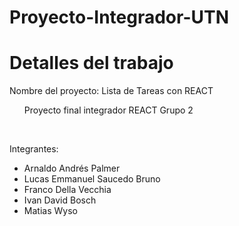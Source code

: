 # Proyecto-Integrador-UTN
<h1> Detalles del trabajo </h1>
Nombre del proyecto: Lista de Tareas con REACT
<ul>
Proyecto final integrador REACT Grupo 2
</ul>

<br>

Integrantes:
<ul>

<li>Arnaldo Andrés Palmer</li>
<li>Lucas Emmanuel Saucedo Bruno</li>
<li>Franco Della Vecchia</li>
<li>Ivan David Bosch</li>
<li>Matias Wyso</li>
</ul>

<br>

